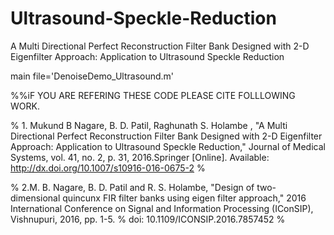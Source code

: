 # Ultrasound-Speckle-Reduction
A Multi Directional Perfect Reconstruction Filter Bank Designed with 2-D Eigenfilter Approach: Application to Ultrasound Speckle Reduction


main file='DenoiseDemo_Ultrasound.m'

%%iF YOU ARE REFERING THESE CODE PLEASE CITE FOLLLOWING WORK.

% 1. Mukund B Nagare, B. D. Patil, Raghunath S. Holambe , "A Multi Directional Perfect Reconstruction Filter Bank Designed with 2-D Eigenfilter Approach: Application to Ultrasound Speckle Reduction," Journal of Medical Systems, vol. 41, no. 2, p. 31, 2016.Springer [Online]. Available: http://dx.doi.org/10.1007/s10916-016-0675-2 % 


% 2.M. B. Nagare, B. D. Patil and R. S. Holambe, "Design of two-dimensional quincunx FIR filter banks using eigen filter approach," 2016 International Conference on Signal and Information Processing (IConSIP), Vishnupuri, 2016, pp. 1-5. % doi: 10.1109/ICONSIP.2016.7857452 %
